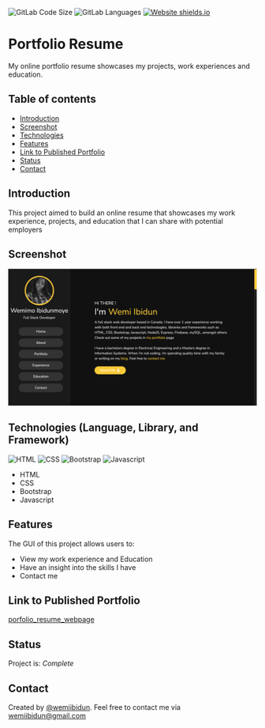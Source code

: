 ![GitLab Code Size](https://img.shields.io/github/languages/code-size/wemiibidun/portfolio_resume)
![GitLab Languages](https://img.shields.io/github/languages/count/wemiibidun/portfolio_resume)
[![Website shields.io](https://img.shields.io/website-up-down-green-red/http/shields.io.svg)](http://shields.io/)


# Portfolio Resume
My online portfolio resume showcases my projects, work experiences and education.


## Table of contents
* [Introduction](#introduction)
* [Screenshot](#screenshot)
* [Technologies](#technologies-language-library-and-framework)
* [Features](#features)
* [Link to Published Portfolio](#link-to-published-portfolio)
* [Status](#status)
* [Contact](#contact)


## Introduction
This project aimed to build an online resume that showcases my work experience, projects, and education that I can share with potential employers

## Screenshot
![Sample image](https://github.com/wemiibidun/portfolio_resume/blob/main/portfolio_resume.png)

## Technologies (Language, Library, and Framework)
![HTML](https://img.shields.io/badge/HTML-239120?style=for-the-badge&logo=html5&logoColor=white)
![CSS](https://img.shields.io/badge/CSS-239120?&style=for-the-badge&logo=css3&logoColor=white)
![Bootstrap](https://img.shields.io/badge/bootstrap-20232A?style=for-the-badge&logo=bootstrap&logoColor=61DAFB)
![Javascript](https://img.shields.io/badge/Javascript-20232A?style=for-the-badge&logo=javascript&logoColor=61DAFB)
* HTML
* CSS
* Bootstrap
* Javascript

## Features
The GUI of this project allows users to:
* View my work experience and Education
* Have an insight into the skills I have
* Contact me

## Link to Published Portfolio

[porfolio_resume_webpage](https://wemiibidun.github.io/portfolio_resume/)

## Status
Project is: _Complete_

## Contact
Created by [@wemiibidun](https://twitter.com/wemiibidun/). Feel free to contact me via wemiibidun@gmail.com
